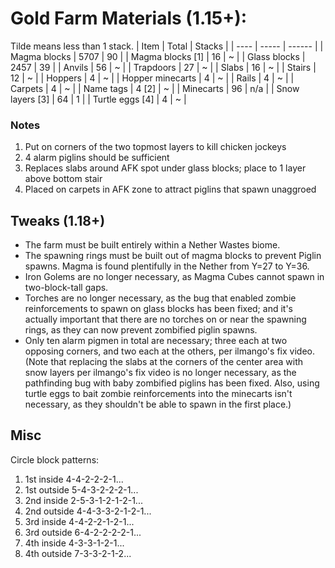 # Gold Farm Materials (1.15+):
Tilde means less than 1 stack.
| Item | Total | Stacks |
| ---- | ----- | ------ |
| Magma blocks | 5707 | 90 |
| Magma blocks [1] | 16 | ~ |
| Glass blocks | 2457 | 39 |
| Anvils | 56 | ~ |
| Trapdoors | 27 | ~ |
| Slabs | 16 | ~ |
| Stairs | 12 | ~ |
| Hoppers | 4 | ~ |
| Hopper minecarts | 4 | ~ |
| Rails | 4 | ~ |
| Carpets | 4 | ~ |
| Name tags | 4 [2] | ~ |
| Minecarts | 96 | n/a |
| Snow layers [3] | 64 | 1 |
| Turtle eggs [4] | 4 | ~ |

### Notes
1. Put on corners of the two topmost layers to kill chicken jockeys
1. 4 alarm piglins should be sufficient
1. Replaces slabs around AFK spot under glass blocks; place to 1 layer above bottom stair
1. Placed on carpets in AFK zone to attract piglins that spawn unaggroed

## Tweaks (1.18+)
- The farm must be built entirely within a Nether Wastes biome.
- The spawning rings must be built out of magma blocks to prevent Piglin spawns. Magma is found plentifully in the Nether from Y=27 to Y=36.
- Iron Golems are no longer necessary, as Magma Cubes cannot spawn in two-block-tall gaps.
- Torches are no longer necessary, as the bug that enabled zombie reinforcements to spawn on glass blocks has been fixed; and it's actually important that there are no torches on or near the spawning rings, as they can now prevent zombified piglin spawns.
- Only ten alarm pigmen in total are necessary; three each at two opposing corners, and two each at the others, per ilmango's fix video.
(Note that replacing the slabs at the corners of the center area with snow layers per ilmango's fix video is no longer necessary, as the pathfinding bug with baby zombified piglins has been fixed. Also, using turtle eggs to bait zombie reinforcements into the minecarts isn't necessary, as they shouldn't be able to spawn in the first place.)

## Misc
Circle block patterns:
1. 1st inside 4-4-2-2-2-1...
1. 1st outside 5-4-3-2-2-2-1...
1. 2nd inside 2-5-3-1-2-1-2-1...
1. 2nd outside 4-4-3-3-2-1-2-1...
1. 3rd inside 4-4-2-2-1-2-1...
1. 3rd outside 6-4-2-2-2-2-1...
1. 4th inside 4-3-3-1-2-1...
1. 4th outside 7-3-3-2-1-2...
